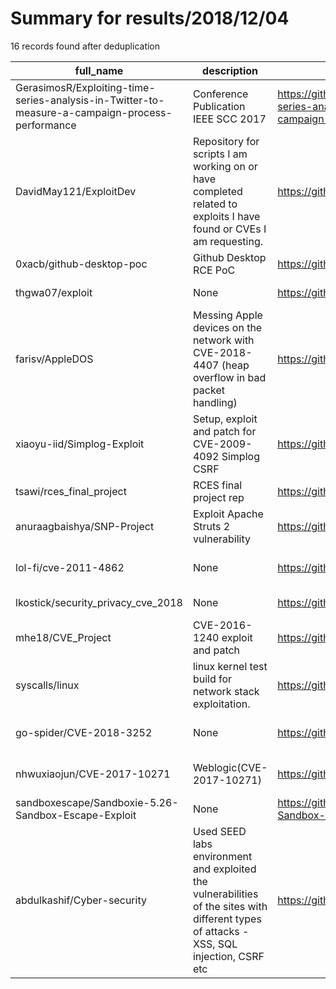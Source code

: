 
# Summary for results/2018/12/04
    
16 records found after deduplication

| full_name | description | html_url | matched_list | matched_count | pushed_at | size | stargazers_count | language | forks_count | vul_ids |
|-------------------------------------------------------------------------------------------------|------------------------------------------------------------------------------------------------------------------------------------------|--------------------------------------------------------------------------------------------------------------------|------------------------------|-----------------|---------------------------|--------|--------------------|------------------|---------------|--------------------|
| GerasimosR/Exploiting-time-series-analysis-in-Twitter-to-measure-a-campaign-process-performance | Conference Publication IEEE SCC 2017 | https://github.com/GerasimosR/Exploiting-time-series-analysis-in-Twitter-to-measure-a-campaign-process-performance | ['exploit'] | 1 | 2018-12-04 20:33:32+00:00 | 5 | 1 | R | 0 | [] |
| DavidMay121/ExploitDev | Repository for scripts I am working on or have completed related to exploits I have found or CVEs I am requesting. | https://github.com/DavidMay121/ExploitDev | ['exploit'] | 1 | 2018-12-04 01:55:44+00:00 | 16 | 1 | Python | 0 | [] |
| 0xacb/github-desktop-poc | Github Desktop RCE PoC | https://github.com/0xacb/github-desktop-poc | ['rce', 'rce poc'] | 2 | 2018-12-04 17:50:17+00:00 | 3436 | 29 | Python | 8 | [] |
| thgwa07/exploit | None | https://github.com/thgwa07/exploit | ['exploit'] | 1 | 2018-12-04 02:51:16+00:00 | 219 | 0 | PHP | 0 | [] |
| farisv/AppleDOS | Messing Apple devices on the network with CVE-2018-4407 (heap overflow in bad packet handling) | https://github.com/farisv/AppleDOS | ['exploit', 'heap overflow'] | 2 | 2018-12-04 08:21:43+00:00 | 2463 | 24 | Python | 5 | ['CVE-2018-4407'] |
| xiaoyu-iid/Simplog-Exploit | Setup, exploit and patch for CVE-2009-4092 Simplog CSRF | https://github.com/xiaoyu-iid/Simplog-Exploit | ['exploit'] | 1 | 2018-12-04 02:28:15+00:00 | 7934 | 0 | PHP | 0 | ['CVE-2009-4092'] |
| tsawi/rces_final_project | RCES final project rep | https://github.com/tsawi/rces_final_project | ['rce'] | 1 | 2018-12-04 18:54:08+00:00 | 52460 | 0 | Jupyter Notebook | 0 | [] |
| anuraagbaishya/SNP-Project | Exploit Apache Struts 2 vulnerability | https://github.com/anuraagbaishya/SNP-Project | ['exploit'] | 1 | 2018-12-04 01:40:36+00:00 | 24842 | 0 | Java | 0 | [] |
| lol-fi/cve-2011-4862 | None | https://github.com/lol-fi/cve-2011-4862 | ['cve-2'] | 1 | 2018-12-04 01:17:28+00:00 | 6 | 0 | | 0 | ['CVE-2011-4862'] |
| lkostick/security_privacy_cve_2018 | None | https://github.com/lkostick/security_privacy_cve_2018 | ['cve-2'] | 1 | 2018-12-04 14:15:04+00:00 | 12073 | 0 | HTML | 0 | [] |
| mhe18/CVE_Project | CVE-2016-1240 exploit and patch | https://github.com/mhe18/CVE_Project | ['exploit'] | 1 | 2018-12-04 01:55:37+00:00 | 4557 | 0 | Shell | 0 | ['CVE-2016-1240'] |
| syscalls/linux | linux kernel test build for network stack exploitation. | https://github.com/syscalls/linux | ['exploit'] | 1 | 2018-12-04 05:29:00+00:00 | 230130 | 0 | C | 0 | [] |
| go-spider/CVE-2018-3252 | None | https://github.com/go-spider/CVE-2018-3252 | ['cve-2'] | 1 | 2018-12-04 04:01:01+00:00 | 6 | 17 | | 2 | ['CVE-2018-3252'] |
| nhwuxiaojun/CVE-2017-10271 | Weblogic(CVE-2017-10271) | https://github.com/nhwuxiaojun/CVE-2017-10271 | ['cve-2'] | 1 | 2018-12-04 14:45:40+00:00 | 5 | 2 | Python | 2 | ['CVE-2017-10271'] |
| sandboxescape/Sandboxie-5.26-Sandbox-Escape-Exploit | None | https://github.com/sandboxescape/Sandboxie-5.26-Sandbox-Escape-Exploit | ['exploit'] | 1 | 2018-12-04 16:53:56+00:00 | 2 | 1 | | 1 | [] |
| abdulkashif/Cyber-security | Used SEED labs environment and exploited the vulnerabilities of the sites with different types of attacks - XSS, SQL injection, CSRF etc | https://github.com/abdulkashif/Cyber-security | ['exploit'] | 1 | 2018-12-04 22:12:33+00:00 | 16594 | 2 | | 0 | [] |
